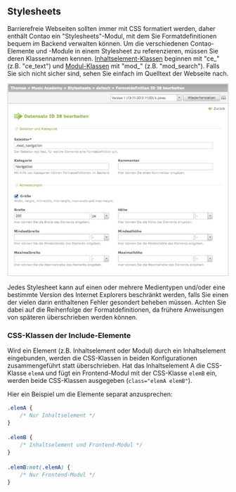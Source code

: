 ## Stylesheets

Barrierefreie Webseiten sollten immer mit CSS formatiert werden, daher enthält
Contao ein "Stylesheets"-Modul, mit dem Sie Formatdefinitionen bequem im Backend
verwalten können. Um die verschiedenen Contao-Elemente und -Module in einem
Stylesheet zu referenzieren, müssen Sie deren Klassennamen kennen.
[Inhaltselement-Klassen][1] beginnen mit "ce\_" (z.B. "ce\_text")
und [Modul-Klassen][2] mit "mod\_" (z.B. "mod\_search"). Falls
Sie sich nicht sicher sind, sehen Sie einfach im Quelltext der Webseite nach.

![](images/stylesheet.jpg)

Jedes Stylesheet kann auf einen oder mehrere Medientypen und/oder eine bestimmte
Version des Internet Explorers beschränkt werden, falls Sie einen der vielen
darin enthaltenen Fehler gesondert beheben müssen. Achten Sie dabei auf die
Reihenfolge der Formatdefinitionen, da frühere Anweisungen von späteren
überschrieben werden können.


### CSS-Klassen der Include-Elemente

Wird ein Element (z.B. Inhaltselement oder Modul) durch ein Inhaltselement
eingebunden, werden die CSS-Klassen in beiden Konfigurationen zusammengeführt
statt überschrieben. Hat das Inhaltselement A die CSS-Klasse `elemA` und fügt
ein Frontend-Modul mit der CSS-Klasse `elemB` ein, werden beide CSS-Klassen
ausgegeben (`class="elemA elemB"`).

Hier ein Beispiel um die Elemente separat anzusprechen:

```css
.elemA {
    /* Nur Inhaltselement */
}

.elemB {
    /* Inhaltselement und Frontend-Modul */
}

.elemB:not(.elemA) {
    /* Nur Frontend-Modul */
}
```


[1]: ../04-inhalte-verwalten/artikel.md#artikel
[2]: ../03-seiten-verwalten/module.md#module
